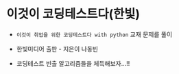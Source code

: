 # 이것이 코딩테스트다(한빛)

* `이것이 취업을 위한 코딩테스트다 with python` 교재 문제를 풀이

* 한빛미디어 출판 - 지은이 나동빈
* 코딩테스트 빈출 알고리즘들을 체득해보자...!!